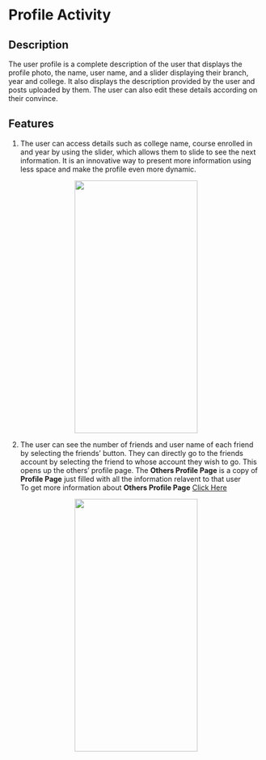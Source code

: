 # Profile Activity

## Description 
The user profile is a complete description of the user that displays the profile photo, the name, user name, and a slider displaying their branch, year and college. It also displays the description provided by the user and posts uploaded by them. The user can also edit these details according on their convince.

## Features
1. The user can access details such as college name, course enrolled in and year by using the slider, which allows them to slide to see the next information. It is an innovative way to present more information using less space and make the profile even more dynamic. 

<p align="center">
  <img width="243" height="500" src="https://user-images.githubusercontent.com/53811147/122763753-549a1200-d2bc-11eb-8930-5c49ffe143de.gif" > 
</p>

2. The user can see the number of friends and user name of each friend by selecting the friends’ button. They can directly go to the friends account by selecting the friend to whose account they wish to go. This opens up the others’ profile page. The **Others Profile Page** is a copy of **Profile Page** just filled with all the information relavent to that user <br>
To get more information about **Others Profile Page** [Click Here](https://github.com/NamanAgarwal18/Project_AndroidProject/blob/main/MAINFEED.md#other-users-profile-page)

<p align="center">
  <img width="243" height="500" src="https://user-images.githubusercontent.com/53811147/122764362-076a7000-d2bd-11eb-8b36-843254262334.gif" > 
</p>



